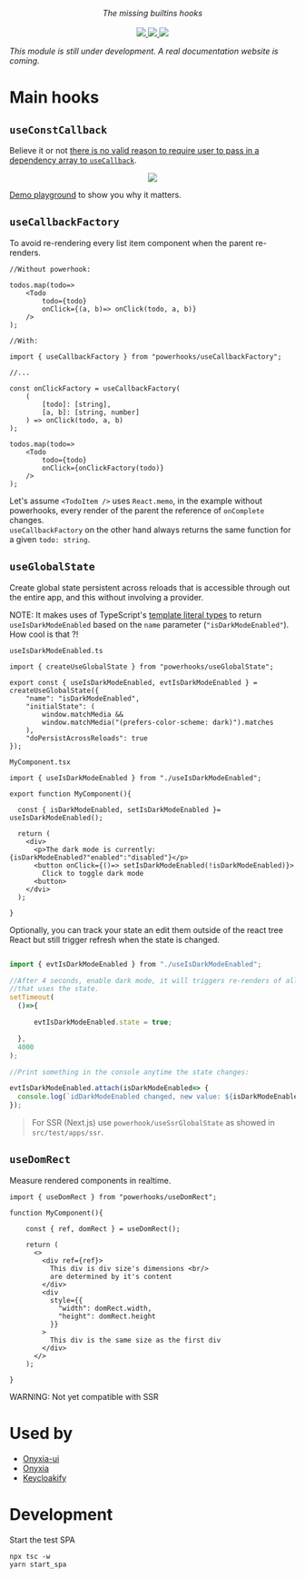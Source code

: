 <p align="center">
    <i>The missing builtins hooks</i>
    <br>
    <br>
    <a href="https://github.com/garronej/powerhooks/actions">
      <img src="https://github.com/garronej/powerhooks/workflows/ci/badge.svg?branch=master">
    </a>
    <a href="https://www.npmjs.com/package/powerhooks">
      <img src="https://img.shields.io/npm/dw/powerhooks">
    </a>
    <a href="https://github.com/garronej/powerhooks/blob/main/LICENSE">
      <img src="https://img.shields.io/npm/l/powerhooks">
    </a>
</p>
<!--
<p align="center">
  <a href="https://www.powerhooks.dev">Home</a>
  -
  <a href="https://docs.powerhooks.dev">Documentation</a>
</p>
-->

<i>This module is still under development. A real documentation website is coming.</i>  


# Main hooks

## `useConstCallback`

Believe it or not [there is no valid reason to require user to pass in a dependency
array to `useCallback`](https://stackoverflow.com/questions/65890278/why-cant-usecallback-always-return-the-same-ref).

<p align="center">
  <img src="https://www.powerhooks.dev/static/media/useConstCallback.07317f8f.png">
</p>

[Demo playground](https://stackblitz.com/edit/react-ts-fyrwng?file=index.tsx) to show you why it matters.

## `useCallbackFactory`

To avoid re-rendering every list item component when the parent re-renders.

```tsx
//Without powerhook: 

todos.map(todo=> 
    <Todo 
        todo={todo}
        onClick={(a, b)=> onClick(todo, a, b)}
    />
);

//With: 

import { useCallbackFactory } from "powerhooks/useCallbackFactory";

//...

const onClickFactory = useCallbackFactory(
    (
        [todo]: [string],
        [a, b]: [string, number]
    ) => onClick(todo, a, b)
);

todos.map(todo=> 
    <Todo 
        todo={todo}
        onClick={onClickFactory(todo)}
    />
);
```

Let's assume `<TodoItem />` uses `React.memo`, in the example without powerhooks, 
every render of the parent the reference of `onComplete` changes.  
`useCallbackFactory` on the other hand always returns the same function for a given `todo: string`.  

## `useGlobalState`

Create global state persistent across reloads that is accessible through out the entire app, and this without involving a provider.

NOTE: It makes uses of TypeScript's [template literal types](https://www.typescriptlang.org/docs/handbook/release-notes/typescript-4-1.html#template-literal-types) to return 
`useIsDarkModeEnabled` based on the `name` parameter (`"isDarkModeEnabled"`).  
How cool is that ?!

`useIsDarkModeEnabled.ts`
```tsx
import { createUseGlobalState } from "powerhooks/useGlobalState";

export const { useIsDarkModeEnabled, evtIsDarkModeEnabled } = createUseGlobalState({
	"name": "isDarkModeEnabled",
	"initialState": (
		window.matchMedia &&
		window.matchMedia("(prefers-color-scheme: dark)").matches
	),
	"doPersistAcrossReloads": true
});
```

`MyComponent.tsx`
```tsx
import { useIsDarkModeEnabled } from "./useIsDarkModeEnabled";

export function MyComponent(){

  const { isDarkModeEnabled, setIsDarkModeEnabled }= useIsDarkModeEnabled();

  return (
    <div>
      <p>The dark mode is currently: {isDarkModeEnabled?"enabled":"disabled"}</p>
      <button onClick={()=> setIsDarkModeEnabled(!isDarkModeEnabled)}>
        Click to toggle dark mode
      <button>
    </dvi>
  );

}
```

Optionally, you can track your state an edit them outside of the react tree React
but still trigger refresh when the state is changed.

```ts

import { evtIsDarkModeEnabled } from "./useIsDarkModeEnabled";

//After 4 seconds, enable dark mode, it will triggers re-renders of all the components 
//that uses the state.
setTimeout(
  ()=>{

      evtIsDarkModeEnabled.state = true;

  },
  4000
);

//Print something in the console anytime the state changes:  

evtIsDarkModeEnabled.attach(isDarkModeEnabled=> {
  console.log(`idDarkModeEnabled changed, new value: ${isDarkModeEnabled}`);
});
```

> For SSR (Next.js) use `powerhook/useSsrGlobalState` as showed in `src/test/apps/ssr`.

## `useDomRect`

Measure rendered components in realtime.

```tsx
import { useDomRect } from "powerhooks/useDomRect";

function MyComponent(){

    const { ref, domRect } = useDomRect();

    return (
      <>
        <div ref={ref}> 
          This div is div size's dimensions <br/>
          are determined by it's content 
        </div>
        <div
          style={{
            "width": domRect.width,
            "height": domRect.height
          }}
        > 
          This div is the same size as the first div
        </div>
      </>
    );

}
```

WARNING: Not yet compatible with SSR  

# Used by

- [Onyxia-ui](https://github.com/InseeFrLab/onyxia-ui)
- [Onyxia](https://github.com/InseeFrLab/onyxia-web)
- [Keycloakify](https://github.com/InseeFrLab/keycloakify)
# Development

Start the test SPA

```
npx tsc -w
yarn start_spa
```
